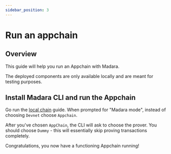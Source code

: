 ```yaml
---
sidebar_position: 3
---
```


# Run an appchain

## Overview

This guide will help you run an Appchain with Madara.

The deployed components are only available locally and are meant for testing purposes.

## Install Madara CLI and run the Appchain

Go run the [local chain](/quickstart/run_localchain) guide. When prompted for "Madara mode", instead of choosing `Devnet` choose `Appchain`.

After you've chosen `AppChain`, the CLI will ask to choose the prover. You should choose `Dummy` - this will essentially skip proving transactions completely.

Congratulations, you now have a functioning Appchain running!